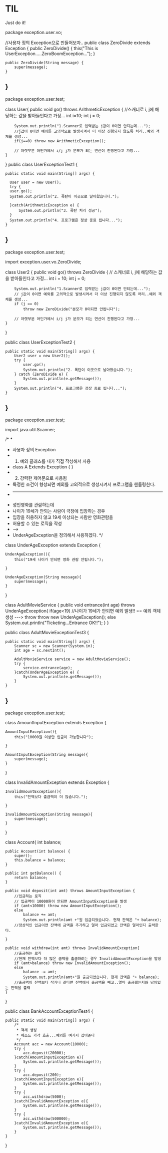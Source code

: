 # TIL
Just do it!

package exception.user.vo;

//사용자 정의 Exception으로 만들어보자..
public class ZeroDivide extends Exception {
	public ZeroDivide() {
		this("This is UserException.....ZeroBoomException...");
	}
	
	public ZeroDivide(String message) {
		super(message);
	}
}
--------------------------------------------------------

package exception.user.test;

class User{
	public void go() throws ArithmeticException {
		//스캐너로 i, j에 해당하는 값을 받아들인다고 가정...
		int i=10; int j = 0;
		
		System.out.println("1.Scanner로 입력받는 j값이 0이면 안되는데...");
		//j값이 0이면 예외를 고의적으로 발생시켜서 더 이상 진행되지 않도록 처리..예외 객체를 생성...
		if(j==0) throw new ArithmeticException();
		
		// 아랫부분 어딘가에서 i/j j가 분모가 되는 연산이 진행된다고 가정...
	}
}
public class UserExceptionTest1 {

	public static void main(String[] args) {
		
      User user = new User();
      try {
      user.go();
      System.out.println("2. 폭탄이 이곳으로 날아왔습니다.");
      
      }catch(ArithmeticException e) {
    	  System.out.println("3. 폭탄 처리 성공");
      }
      System.out.println("4. 프로그램은 정상 종료 됩니다...");
	}

}
--------------------------------------------------------------

package exception.user.test;

import exception.user.vo.ZeroDivide;

class User2 {
	public void go() throws ZeroDivide {
		// 스캐너로 i, j에 해당하는 값을 받아들인다고 가정...
		int i = 10;
		int j = 0;

		System.out.println("1.Scanner로 입력받는 j값이 0이면 안되는데...");
		// j값이 0이면 예외를 고의적으로 발생시켜서 더 이상 진행되지 않도록 처리..예외 객체를 생성...
		if (j == 0)
			throw new ZeroDivide("분모가 0이되면 안됩니다");

		// 아랫부분 어딘가에서 i/j j가 분모가 되는 연산이 진행된다고 가정...
	}
}

public class UserExceptionTest2 {

	public static void main(String[] args) {
		User2 user = new User2();
		try {
			user.go();
			System.out.println("2. 폭탄이 이곳으로 날아왔습니다.");
		} catch (ZeroDivide e) {
			System.out.println(e.getMessage());
		}
		System.out.println("4. 프로그램은 정상 종료 됩니다...");
	}
}
--------------------------------------------------

package exception.user.test;

import java.util.Scanner;

/*
 * 
 * 사용자 정의 Exception 
 * 1. 예외 클래스를 내가 직접 작성해서 사용
 * 	  class A Extends Exception { }  
 * 2. 강력한 제어문으로 사용됨
 * 	  특정한 조건이 형성되면 예외를 고의적으로 생성시켜서 프로그램을 핸들링한다.
 * ----------------------------------
 * 	성인영화를 관람하는데
 *  나이가 19세가 안되는 사람이 극장에 입장하는 경우 
 *  입장을 허용하지 않고 19세 이상되는 사람만 영화관람을 
 *  허용할 수 있는 로직을 작성
 *  -->
 *  UnderAgeException을 정의해서 사용하겠다.
 */

class UnderAgeException extends Exception {
	
	UnderAgeException(){
		this("19세 나이가 안되면 영화 관람 안됩니다.");
		
	}
	 
	UnderAgeException(String message){
		super(message);
	}
	
}

class AdultMovieService {
	public void entrance(int age) throws UnderAgeException{
		if(age<19) //나이가 19세가 안되면 예외 발생!! == 예외 객체 생성 ---> throw
			throw new UnderAgeException();
		else
			System.out.println("Ticketing...Entrance OK!!");
	}
}
 
public class AdultMovieExceptionTest3 {

	public static void main(String[] args) {
		Scanner sc = new Scanner(System.in);
		int age = sc.nextInt();
		
		AdultMovieService service = new AdultMovieService();
		try {
			service.entrance(age);
		}catch(UnderAgeException e) {
			System.out.println(e.getMessage());
		}
	}

}
--------------------------------------------------------

package exception.user.test;



class AmountInputException extends Exception {
	
	AmountInputException(){
		this("10000원 이상만 입금이 가능합니다");
		
	}
	 
	AmountInputException(String message){
		super(message);
	}
	
}

class InvalidAmountException extends Exception {
	
	InvalidAmountException(){
		this("잔액보다 출금액이 더 많습니다.");
		
	}
	 
	InvalidAmountException(String message){
		super(message);
	}
	
}


class Account{
	int balance;

	public Account(int balance) {
		super();
		this.balance = balance;
	}

	public int getBalance() {
		return balance;
	}
	
	public void deposit(int amt) throws AmountInputException {
		//입금하는 로직
		// 입금액이 10000원이 안되면 AmountInputException을 발생
		if (amt<10000) throw new AmountInputException();
		else
			balance += amt;
			System.out.println(amt +"원 입금되었습니다. 현재 잔액은 "+ balance);
		//정상적인 입금이면 잔액에 금액을 추가하고 얼마 입금되었고 잔액은 얼마인지 출력한다.
		
	}
	
	public void withdraw(int amt) throws InvalidAmountException{
		//출금하는 로직
		//현재 잔액보다 더 많은 금액을 출금하려는 경우 InvalidAmountException을 발생
		if (amt>balance) throw new InvalidAmountException();
		else
			balance -= amt;
			System.out.println(amt+"원 출금되었습니다. 현재 잔액은 "+ balance);
		//출금액이 잔액보다 작거나 같다면 잔액에서 출금액을 빼고..얼마 출금했는지와 남아있는 잔액을 출력
 	}
}


public class BankAccountExceptionTest4 {

	public static void main(String[] args) {
		/*
		 * 객체 생성
		 * 메소드 가각 호출...예외를 여기서 잡아준다
		 */
		Account acc = new Account(10000);
		try {
			acc.deposit(20000);
		}catch(AmountInputException e){
			System.out.println(e.getMessage());
		}
		try {
			acc.deposit(200);
		}catch(AmountInputException e){
			System.out.println(e.getMessage());
		}
		try {
			acc.withdraw(5000);
		}catch(InvalidAmountException e){
			System.out.println(e.getMessage());
		}
		try {
			acc.withdraw(500000);
		}catch(InvalidAmountException e){
			System.out.println(e.getMessage());
		}
	}

}




